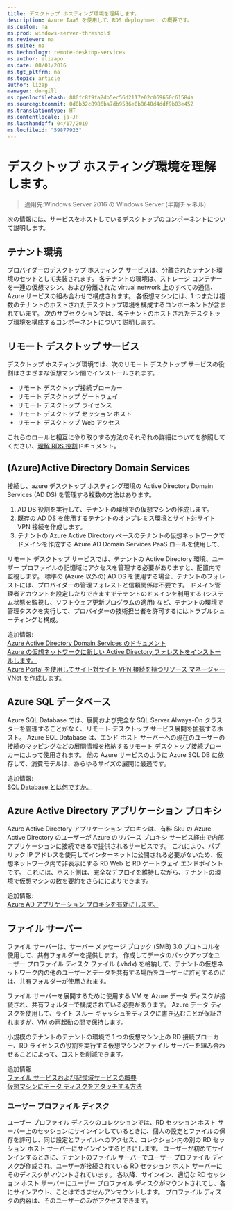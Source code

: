 ```yaml
---
title: デスクトップ ホスティング環境を理解します。
description: Azure IaaS を使用して、RDS deployhment の概要です。
ms.custom: na
ms.prod: windows-server-threshold
ms.reviewer: na
ms.suite: na
ms.technology: remote-desktop-services
ms.author: elizapo
ms.date: 08/01/2016
ms.tgt_pltfrm: na
ms.topic: article
author: lizap
manager: dongill
ms.openlocfilehash: 880fc8f9fa2db5ec56d2117e02c069650c61584a
ms.sourcegitcommit: 0d0b32c8986ba7db9536e0b8648d4ddf9b03e452
ms.translationtype: HT
ms.contentlocale: ja-JP
ms.lasthandoff: 04/17/2019
ms.locfileid: "59877923"
---
```

# <a name="understanding-the-desktop-hosting-environment"></a>デスクトップ ホスティング環境を理解します。

>適用先:Windows Server 2016 の Windows Server (半期チャネル)

次の情報には、サービスをホストしているデスクトップのコンポーネントについて説明します。  
  
## <a name="tenant-environment"></a>テナント環境  
プロバイダーのデスクトップ ホスティング サービスは、分離されたテナント環境のセットとして実装されます。 各テナントの環境は、ストレージ コンテナーを一連の仮想マシン、および分離された virtual network 上のすべての通信、Azure サービスの組み合わせで構成されます。 各仮想マシンには、1 つまたは複数のテナントのホストされたデスクトップ環境を構成するコンポーネントが含まれています。 次のサブセクションでは、各テナントのホストされたデスクトップ環境を構成するコンポーネントについて説明します。

## <a name="remote-desktop-services"></a>リモート デスクトップ サービス
デスクトップ ホスティング環境では、次のリモート デスクトップ サービスの役割はさまざまな仮想マシン間でインストールされます。

  - リモート デスクトップ接続ブローカー
  - リモート デスクトップ ゲートウェイ
  - リモート デスクトップ ライセンス
  - リモート デスクトップ セッション ホスト
  - リモート デスクトップ Web アクセス

これらのロールと相互にやり取りする方法のそれぞれの詳細についてを参照してください、[理解 RDS 役割](Understanding-RDS-roles.md)ドキュメント。
  
##  <a name="azure-active-directory-domain-services"></a>(Azure)Active Directory Domain Services  
接続し、azure デスクトップ ホスティング環境の Active Directory Domain Services (AD DS) を管理する複数の方法はあります。

1. AD DS 役割を実行して、テナントの環境での仮想マシンの作成します。
2. 既存の AD DS を使用するテナントのオンプレミス環境とサイト対サイト VPN 接続を作成します。
3. テナントの Azure Active Directory ベースのテナントの仮想ネットワークでドメインを作成する Azure AD Domain Services PaaS ロールを使用して、

リモート デスクトップ サービスでは、テナントの Active Directory 環境、ユーザー プロファイルの記憶域にアクセスを管理する必要がありますと、配置内で監視します。 標準の (Azure 以外の) AD DS を使用する場合、テナントのフォレストには、プロバイダーの管理フォレストと信頼関係は不要です。 ドメイン管理者アカウントを設定したりできますでテナントのドメインを利用する (システム状態を監視し、ソフトウェア更新プログラムの適用) など、テナントの環境で管理タスクを実行して、プロバイダーの技術担当者を許可するにはトラブルシューティングと構成。  
    
追加情報:  
[Azure Active Directory Domain Services のドキュメント](https://azure.microsoft.com/documentation/services/active-directory-ds/)  
[Azure の仮想ネットワークに新しい Active Directory フォレストをインストールします。](https://azure.microsoft.com/documentation/articles/active-directory-new-forest-virtual-machine/)  
[Azure Portal を使用してサイト対サイト VPN 接続を持つリソース マネージャー VNet を作成します。](https://azure.microsoft.com/documentation/articles/vpn-gateway-howto-site-to-site-resource-manager-portal/)  
  
## <a name="azure-sql-database"></a>Azure SQL データベース  
Azure SQL Database では、展開および完全な SQL Server Always-On クラスターを管理することがなく、リモート デスクトップ サービス展開を拡張するホスト。 Azure SQL Database は、エンド ホスト サーバーへの現在のユーザーの接続のマッピングなどの展開情報を格納するリモート デスクトップ接続ブローカーによって使用されます。 他の Azure サービスのように Azure SQL DB に依存して、消費モデルは、あらゆるサイズの展開に最適です。   
  
追加情報:  
[SQL Database とは何ですか。](https://azure.microsoft.com/documentation/articles/sql-database-technical-overview/)  
  
## <a name="azure-active-directory-application-proxy"></a>Azure Active Directory アプリケーション プロキシ  
Azure Active Directory アプリケーション プロキシは、有料 Sku の Azure Active Directory のユーザーが Azure のリバース プロキシ サービス経由で内部アプリケーションに接続できるで提供されるサービスです。 これにより、パブリック IP アドレスを使用してインターネットに公開される必要がないため、仮想ネットワーク内で非表示にする RD Web と RD ゲートウェイ エンドポイントです。 これには、ホスト側は、完全なデプロイを維持しながら、テナントの環境で仮想マシンの数を要約をさらにによりできます。
  
追加情報:  
[Azure AD アプリケーション プロキシを有効にします。](https://azure.microsoft.com/documentation/articles/active-directory-application-proxy-enable/)  
    
## <a name="file-server"></a>ファイル サーバー  
ファイル サーバーは、サーバー メッセージ ブロック (SMB) 3.0 プロトコルを使用して、共有フォルダーを提供します。 作成してデータのバックアップをユーザー プロファイル ディスク ファイル (.vhdx) を格納して、テナントの仮想ネットワーク内の他のユーザーとデータを共有する場所をユーザーに許可するのには、共有フォルダーが使用されます。
  
ファイル サーバーを展開するために使用する VM を Azure データ ディスクが接続され、共有フォルダーで構成されている必要があります。 Azure データ ディスクを使用して、ライト スルー キャッシュをディスクに書き込むことが保証されますが、VM の再起動の間で保持します。  
  
小規模のテナントのテナントの環境で 1 つの仮想マシン上の RD 接続ブローカー、RD ライセンスの役割を実行する仮想マシンとファイル サーバーを組み合わせることによって、コストを削減できます。  
  
追加情報  
[ファイル サービスおよび記憶域サービスの概要](https://technet.microsoft.com/library/hh831487.aspx)  
[仮想マシンにデータ ディスクをアタッチする方法](http://www.windowsazure.com/manage/windows/how-to-guides/attach-a-disk/)  
  
### <a name="user-profile-disks"></a>ユーザー プロファイル ディスク  
ユーザー プロファイル ディスクのコレクションでは、RD セッション ホスト サーバー上のセッションにサインインしているときに、個人の設定とファイルの保存を許可し、同じ設定とファイルへのアクセス、コレクション内の別の RD セッション ホスト サーバーにサインインするときにします。 ユーザーが初めてサインインするときに、テナントのファイル サーバーでユーザー プロファイル ディスクが作成され、ユーザーが接続されている RD セッション ホスト サーバーにそのディスクがマウントされています。 各以降、サインイン、適切な RD セッション ホスト サーバーにユーザー プロファイル ディスクがマウントされてし、各にサインアウト、ことはできませんアンマウントします。 プロファイル ディスクの内容は、そのユーザーのみがアクセスできます。  
  


